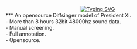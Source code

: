 <div align="center">
  <a href="https://github.com/entro-enthal"><img src="https://readme-typing-svg.demolab.com?font=Fira+Code&pause=1500&random=false&width=550&lines=openJinping" alt="Typing SVG" /></a>
  </div>
</div>
***
An opensource Diffsinger model of President Xi.<br />
- More than 8 hours 32bit 48000hz sound data.<br />
- Manual screening.<br />
- Full annotation.<br />
- Opensource.<br />

